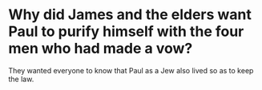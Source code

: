 # Why did James and the elders want Paul to purify himself with the four men who had made a vow?

They wanted everyone to know that Paul as a Jew also lived so as to keep the law.

